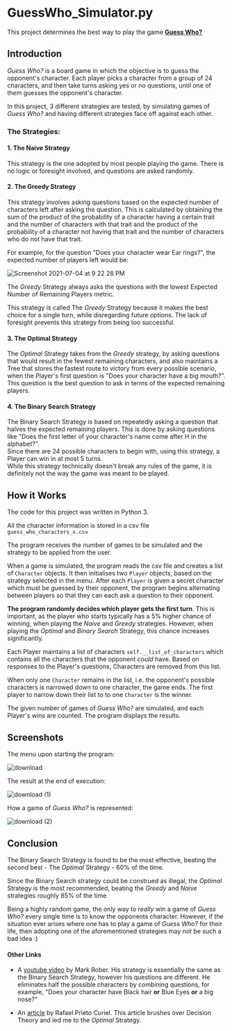 # GuessWho_Simulator.py
This project determines the best way to play the game **[Guess Who?](https://en.wikipedia.org/wiki/Guess_Who%3F)**

## Introduction
_Guess Who?_ is a board game in which the objective is to guess the opponent's character. Each player picks a character from a group of 24 characters, and then take turns asking yes or no questions, until one of them guesses the opponent's character.

In this project, 3 different strategies are tested, by simulating games of _Guess Who?_ and having different strategies face off against each other.


### The Strategies:
#### 1. The Naive Strategy
This strategy is the one adopted by most people playing the game. There is no logic or foresight involved, and questions are asked randomly.

#### 2. The Greedy Strategy
This strategy involves asking questions based on the expected number of characters left after asking the question. This is calculated by obtaining the sum of the product of the probability of a character having a certain trait and the number of characters with that trait and the product of the probability of a character not having that trait and the number of characters who do not have that trait.

For example, for the question "Does your character wear Ear rings?", the expected number of players left would be:

![Screenshot 2021-07-04 at 9 22 28 PM](https://user-images.githubusercontent.com/84999187/124380152-54affe00-dd0f-11eb-97d3-04ce8b883edd.png)


The _Greedy_ Strategy always asks the questions with the lowest Expected Number of Remaining Players metric.

This strategy is called The _Greedy_ Strategy because it makes the best choice for a single turn, while disregarding future options. The lack of foresight prevents this strategy from being too successful.

#### 3. The Optimal Strategy
The _Optimal_ Strategy takes from the _Greedy_ strategy, by asking questions that would result in the fewest remaining characters, and also maintains a Tree that stores the fastest route to victory from every possible scenario, when the Player's first question is "Does your character have a big mouth?". This question is the best question to ask in terms of the expected remaining players.

#### 4. The Binary Search Strategy
The Binary Search Strategy is based on  repeatedly asking a question that halves the expected remaining players. This is done by asking questions like "Does the first letter of your character's name come after H in the alphabet?".\
Since there are 24 possible characters to begin with, using this strategy, a Player can win in at most 5 turns.\
While this strategy technically doesn't break any rules of the game, it is definitely not the way the game was meant to be played.

## How it Works

The code for this project was written in Python 3.

All the character information is stored in a csv file `guess_who_characters_x.csv`

The program receives the number of games to be simulated and the strategy to be applied from the user.

When a game is simulated, the program reads the csv file and creates a list of `Character` objects. It then initialises two `Player` objects, based on the strategy selected in the menu. After each `Player` is given a secret character which must be guessed by their opponent, the program begins alternating between players so that they can each ask a question to their opponent.

**The program randomly decides which player gets the first turn**. This is important, as the player who starts typically has a 5% higher chance of winning, when playing the _Naive_ and _Greedy_ strategies. However, when playing the _Optimal_ and _Binary Search_ Strategy, this chance increases significantly.

Each Player maintains a list of characters `self.__list_of_characters` which contains all the characters that the opponent _could_ have. Based on responses to the Player's questions, Characters are removed from this list.

When only one `Character` remains in the list, i.e. the opponent's possible characters is narrowed down to one character, the game ends. The first player to narrow down their list to  to one `Character` is the winner.

The given number of games of _Guess Who?_ are simulated, and each Player's wins are counted. The program displays the results.

## Screenshots
The menu upon starting the program:

![download](https://user-images.githubusercontent.com/84999187/124383628-98abfe80-dd21-11eb-84f0-3661a5300b68.png)

The result at the end of execution:

![download (1)](https://user-images.githubusercontent.com/84999187/124383672-cc872400-dd21-11eb-99f4-d493f762a288.png)

How a game of _Guess Who?_ is represented:

![download (2)](https://user-images.githubusercontent.com/84999187/124383711-0ce6a200-dd22-11eb-808d-12654dd136a3.png)

## Conclusion
The Binary Search Strategy is found to be the most effective, beating the second best - The _Optimal_ Strategy - 60% of the time.

Since the Binary Search strategy could be construed as illegal, the _Optimal_ Strategy is the most recommended, beating the _Greedy_ and _Naive_ strategies roughly 85% of the time.

Being a highly random game, the only way to _really_ win a game of _Guess Who?_ every single time is to know the opponents character. However, if the situation ever arises where one has to play a game of _Guess Who?_ for their life, then adopting one of the aforementioned strategies may not be such a bad idea :)

#### Other Links

- A [youtube video](https://www.youtube.com/watch?v=FRlbNOno5VA&ab_channel=MarkRober) by Mark Rober. His strategy is essentially the same as the Binary Search Strategy, however his questions are different. He eliminates half the possible characters by combining questions, for example, "Does your character have Black hair **or** Blue Eyes **or** a big nose?"

- An [article](https://chalkdustmagazine.com/blog/cracking-guess-board-game/) by Rafael Prieto Curiel. This article brushes over Decision Theory and led me to the _Optimal_ Strategy.
